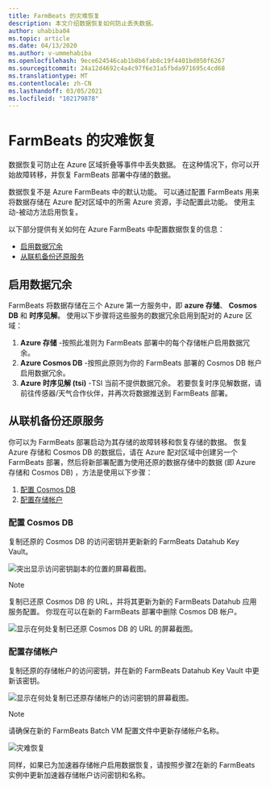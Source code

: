 ```yaml
---
title: FarmBeats 的灾难恢复
description: 本文介绍数据恢复如何防止丢失数据。
author: uhabiba04
ms.topic: article
ms.date: 04/13/2020
ms.author: v-ummehabiba
ms.openlocfilehash: 9ece624546cab1b8b6fab8c19f4401bd050f6267
ms.sourcegitcommit: 24a12d4692c4a4c97f6e31a5fbda971695c4cd68
ms.translationtype: MT
ms.contentlocale: zh-CN
ms.lasthandoff: 03/05/2021
ms.locfileid: "102179878"
---
```

# <a name="disaster-recovery-for-farmbeats"></a>FarmBeats 的灾难恢复

数据恢复可防止在 Azure 区域折叠等事件中丢失数据。 在这种情况下，你可以开始故障转移，并恢复 FarmBeats 部署中存储的数据。

数据恢复不是 Azure FarmBeats 中的默认功能。 可以通过配置 FarmBeats 用来将数据存储在 Azure 配对区域中的所需 Azure 资源，手动配置此功能。 使用主动-被动方法启用恢复。

以下部分提供有关如何在 Azure FarmBeats 中配置数据恢复的信息：

- [启用数据冗余](#enable-data-redundancy)
- [从联机备份还原服务](#restore-service-from-online-backup)


## <a name="enable-data-redundancy"></a>启用数据冗余

FarmBeats 将数据存储在三个 Azure 第一方服务中，即 **azure 存储**、 **Cosmos DB** 和 **时序见解**。 使用以下步骤将这些服务的数据冗余启用到配对的 Azure 区域：

1.  **Azure 存储** -按照此准则为 FarmBeats 部署中的每个存储帐户启用数据冗余。
2.  **Azure Cosmos DB** -按照此原则为你的 FarmBeats 部署的 Cosmos DB 帐户启用数据冗余。
3.  **Azure 时序见解 (tsi)** -TSI 当前不提供数据冗余。 若要恢复时序见解数据，请前往传感器/天气合作伙伴，并再次将数据推送到 FarmBeats 部署。

## <a name="restore-service-from-online-backup"></a>从联机备份还原服务

你可以为 FarmBeats 部署启动为其存储的故障转移和恢复存储的数据。 恢复 Azure 存储和 Cosmos DB 的数据后，请在 Azure 配对区域中创建另一个 FarmBeats 部署，然后将新部署配置为使用还原的数据存储中的数据 (即 Azure 存储和 Cosmos DB) ，方法是使用以下步骤：

1. [配置 Cosmos DB](#configure-cosmos-db)
2. [配置存储帐户](#configure-storage-account)


### <a name="configure-cosmos-db"></a>配置 Cosmos DB

复制还原的 Cosmos DB 的访问密钥并更新新的 FarmBeats Datahub Key Vault。


  ![突出显示访问密钥副本的位置的屏幕截图。](./media/disaster-recovery-for-farmbeats/key-vault-secrets.png)

> [!NOTE]
> 复制已还原 Cosmos DB 的 URL，并将其更新为新的 FarmBeats Datahub 应用服务配置。 你现在可以在新的 FarmBeats 部署中删除 Cosmos DB 帐户。

  ![显示在何处复制已还原 Cosmos DB 的 URL 的屏幕截图。](./media/disaster-recovery-for-farmbeats/configuration.png)

### <a name="configure-storage-account"></a>配置存储帐户

复制还原的存储帐户的访问密钥，并在新的 FarmBeats Datahub Key Vault 中更新该密钥。

![显示在何处复制已还原存储帐户的访问密钥的屏幕截图。](./media/disaster-recovery-for-farmbeats/key-vault-7-secrets.png)

>[!NOTE]
> 请确保在新的 FarmBeats Batch VM 配置文件中更新存储帐户名称。

![灾难恢复](./media/disaster-recovery-for-farmbeats/batch-prep-files.png)

同样，如果已为加速器存储帐户启用数据恢复，请按照步骤2在新的 FarmBeats 实例中更新加速器存储帐户访问密钥和名称。
